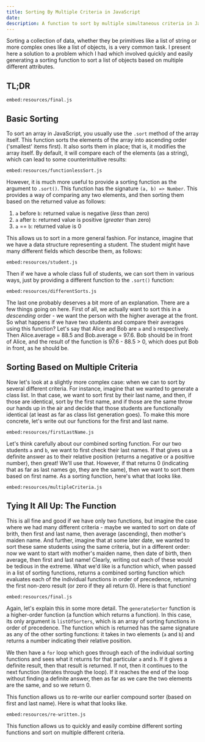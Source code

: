 ```yaml
---
title: Sorting By Multiple Criteria in JavaScript
date:
description: A function to sort by multiple simultaneous criteria in JavaScript
---
```


Sorting a collection of data, whether they be primitives like a list of string or more complex ones like a list of objects, is a very common task. I present here a solution to a problem which I had which involved quickly and easily generating a sorting function to sort a list of objects based on multiple different attributes.

## TL;DR

`embed:resources/final.js`

## Basic Sorting

To sort an array in JavaScript, you usually use the `.sort` method of the array itself. This function sorts the elements of the array into ascending order ('smallest' items first). It also sorts them in place; that is, it modifies the array itself. By default, it will compare each of the elements (as a string), which can lead to some counterintuitive results:

`embed:resources/functionlessSort.js`

However, it is much more useful to provide a sorting function as the argument to `.sort()`. This function has the signature `(a, b) => Number`. This provides a way of comparing any two elements, and then sorting them based on the returned value as follows:

1. `a` before `b`: returned value is negative (_less_ than zero)
2. `a` after `b`: returned value is positive (_greater_ than zero)
3. `a` == `b`: returned value is 0

This allows us to sort in a more general fashion. For instance, imagine that we have a data structure representing a student. The student might have many different fields which describe them, as follows:

`embed:resources/student.js`

Then if we have a whole class full of students, we can sort them in various ways, just by providing a different function to the `.sort()` function:

`embed:resources/differentSorts.js`

The last one probably deserves a bit more of an explanation. There are a few things going on here. First of all, we actually want to sort this in a _descending_ order - we want the person with the higher average at the front. So what happens if we have two students and compare their averages using this function? Let's say that Alice and Bob are `a` and `b` respectively. Then Alice.average = 88.5 and Bob.average = 97.6. Bob should be in front of Alice, and the result of the function is 97.6 - 88.5 > 0, which does put Bob in front, as he should be.

## Sorting Based on Multiple Criteria

Now let's look at a slightly more complex case: when we can to sort by several different criteria. For instance, imagine that we wanted to generate a class list. In that case, we want to sort first by their last name, and then, if those are identical, sort by the first name, and if those are the same throw our hands up in the air and decide that those students are functionally identical (at least as far as class list generation goes). To make this more concrete, let's write out our functions for the first and last name.

`embed:resources/firstLastName.js`

Let's think carefully about our combined sorting function. For our two students `a` and `b`, we want to first check their last names. If that gives us a definite answer as to their relative position (returns a negative or a positive number), then great! We'll use that. However, if that returns 0 (indicating that as far as last names go, they are the same), then we want to sort them based on first name. As a sorting function, here's what that looks like.

`embed:resources/multipleCriteria.js`

## Tying It All Up: The Function

This is all fine and good if we have only two functions, but imagine the case where we had many different criteria - maybe we wanted to sort on date of brith, then first and last name, then average (ascending), then mother's maiden name. And further, imagine that at some later date, we wanted to sort these same students using the same criteria, but in a different order: now we want to start with mother's maiden name, then date of birth, then average, then first and last name! Clearly, writing out each of these would be tedious in the extreme. What we'd like is a function which, when passed in a list of sorting functions, returns a combined sorting function which evaluates each of the individual functions in order of precedence, returning the first non-zero result (or zero if they all return 0). Here is that function!

`embed:resources/final.js`

Again, let's explain this in some more detail. The `generateSorter` function is a higher-order function (a function which returns a function). In this case, its only argument is `listOfSorters`, which is an array of sorting functions in order of precedence. The function which is returned has the same signature as any of the other sorting functions: it takes in two elements (`a` and `b`) and returns a number indicating their relative position. 

We then have a `for` loop which goes through each of the individual sorting functions and sees what it returns for that particular `a` and `b`. If it gives a definite result, then that result is returned. If not, then it continues to the next function (iterates through the loop). If it reaches the end of the loop without finding a definite answer, then as far as we care the two elements are the same, and so we return 0.

This function allows us to re-write our earlier compound sorter (based on first and last name). Here is what that looks like.

`embed:resources/re-written.js`

This function allows us to quickly and easily combine different sorting functions and sort on multiple different criteria.
